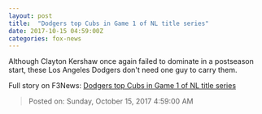 ```yaml
---
layout: post
title:  "Dodgers top Cubs in Game 1 of NL title series"
date: 2017-10-15 04:59:00Z
categories: fox-news
---
```


Although Clayton Kershaw once again failed to dominate in a postseason start, these Los Angeles Dodgers don't need one guy to carry them.


Full story on F3News: [Dodgers top Cubs in Game 1 of NL title series](http://www.f3nws.com/n/uVTpFH)

> Posted on: Sunday, October 15, 2017 4:59:00 AM
